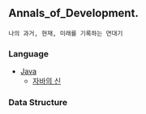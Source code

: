 ## Annals_of_Development.
```
나의 과거, 현재, 미래를 기록하는 연대기
```

### Language
- [Java](https://github.com/hanhyur/Annals_of_Development/tree/main/Java)
  - [자바의 신](https://github.com/hanhyur/Annals_of_Development/tree/main/Java/%EC%9E%90%EB%B0%94%EC%9D%98%20%EC%8B%A0)
 
### Data Structure
